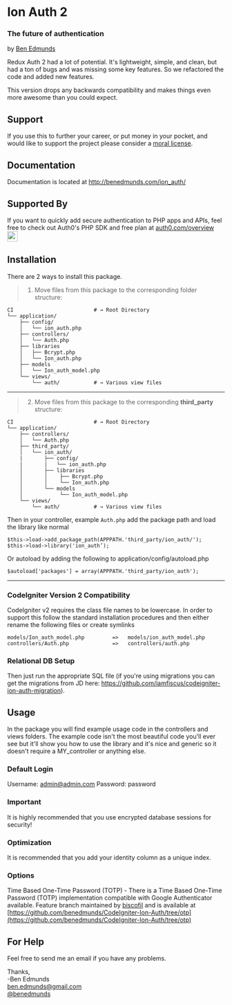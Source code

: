 # Ion Auth 2
### The future of authentication
by [Ben Edmunds](http://benedmunds.com)

Redux Auth 2 had a lot of potential.  It's lightweight, simple, and clean,
but had a ton of bugs and was missing some key features.  So we refactored
the code and added new features.

This version drops any backwards compatibility and makes things even more
awesome than you could expect.


## Support
If you use this to further your career, or put money in your pocket, and would like to support the project please consider a [moral license](https://www.morallicense.com/benedmunds/ion-auth).


## Documentation
Documentation is located at http://benedmunds.com/ion_auth/

## Supported By
If you want to quickly add secure authentication to PHP apps and APIs, feel free to check out Auth0's PHP SDK and free plan at [auth0.com/overview](https://auth0.com/overview?utm_source=GHsponsor&utm_medium=GHsponsor&utm_campaign=codeigniter-ion-auth&utm_content=auth) <img src="https://camo.githubusercontent.com/a5239b0ec31b7586e445f5057bc857e2193d0adc/687474703a2f2f70617373706f72746a732e6f72672f696d616765732f737570706f727465645f6c6f676f2e737667" alt="" data-canonical-src="http://passportjs.org/images/supported_logo.svg" width="24">

## Installation
There are 2 ways to install this package.

> 1. Move files from this package to the corresponding folder structure:

```shell
CI                          # → Root Directory
└── application/
    ├── config/
    │   └── ion_auth.php
    ├── controllers/
    │   └── Auth.php
    ├── libraries
    │   ├── Bcrypt.php
    │   └── Ion_auth.php
    ├── models
    │   └── Ion_auth_model.php
    └── views/
        └── auth/           # → Various view files
```
---

> 2. Move files from this package to the corresponding **third_party** structure:

```shell
CI                          # → Root Directory
└── application/
    ├── controllers/
    │   └── Auth.php
    ├── third_party/
    │   └── ion_auth/
    |       ├── config/
    |       |   └── ion_auth.php
    │       ├── libraries
    │       │    ├── Bcrypt.php
    │       │    └── Ion_auth.php
    │       └── models
    │            └── Ion_auth_model.php
    └── views/
        └── auth/           # → Various view files
```

Then in your controller, example `Auth.php` add the package path and load the library like normal

	$this->load->add_package_path(APPPATH.'third_party/ion_auth/');
	$this->load->library('ion_auth’);
	
Or autoload by adding the following to application/config/autoload.php

	$autoload['packages'] = array(APPPATH.'third_party/ion_auth');


---

### CodeIgniter Version 2 Compatibility
CodeIgniter v2 requires the class file names to be lowercase.  In order to support this follow the standard installation procedures and then either rename the following files or create symlinks

	models/Ion_auth_model.php         =>   models/ion_auth_model.php
	controllers/Auth.php              =>   controllers/auth.php

### Relational DB Setup
Then just run the appropriate SQL file (if you're using migrations you can
get the migrations from JD here:
https://github.com/iamfiscus/codeigniter-ion-auth-migration).

## Usage
In the package you will find example usage code in the controllers and views
folders.  The example code isn't the most beautiful code you'll ever see but
it'll show you how to use the library and it's nice and generic so it doesn't
require a MY_controller or anything else.

### Default Login
Username: admin@admin.com
Password: password


### Important
It is highly recommended that you use encrypted database sessions for security!


### Optimization
It is recommended that you add your identity column as a unique index.


### Options
Time Based One-Time Password (TOTP) -
There is a Time Based One-Time Password (TOTP) implementation compatible with Google Authenticator available. Feature branch maintained by [biscofil](https://github.com/biscofil) and is available at [https://github.com/benedmunds/CodeIgniter-Ion-Auth/tree/otp](https://github.com/benedmunds/CodeIgniter-Ion-Auth/tree/otp)


## For Help
Feel free to send me an email if you have any problems.


Thanks,    
-Ben Edmunds       
 ben.edmunds@gmail.com   
 [@benedmunds](http://twitter.com/benedmunds)   
